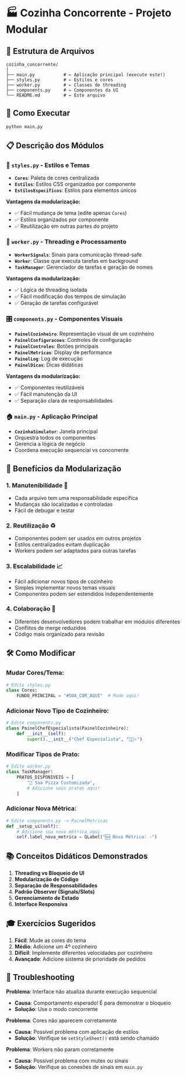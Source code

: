 # 🏭 Cozinha Concorrente - Projeto Modular

## 📁 Estrutura de Arquivos

```
cozinha_concorrente/
│
├── main.py           # ← Aplicação principal (execute este!)
├── styles.py         # ← Estilos e cores
├── worker.py         # ← Classes de threading
├── components.py     # ← Componentes da UI
└── README.md         # ← Este arquivo
```

## 🚀 Como Executar

```bash
python main.py
```

## 📋 Descrição dos Módulos

### 🎨 `styles.py` - Estilos e Temas
- **`Cores`**: Paleta de cores centralizada
- **`Estilos`**: Estilos CSS organizados por componente
- **`EstilosEspecificos`**: Estilos para elementos únicos

**Vantagens da modularização:**
- ✅ Fácil mudança de tema (edite apenas `Cores`)
- ✅ Estilos organizados por componente
- ✅ Reutilização em outras partes do projeto

### 🔧 `worker.py` - Threading e Processamento
- **`WorkerSignals`**: Sinais para comunicação thread-safe
- **`Worker`**: Classe que executa tarefas em background
- **`TaskManager`**: Gerenciador de tarefas e geração de nomes

**Vantagens da modularização:**
- ✅ Lógica de threading isolada
- ✅ Fácil modificação dos tempos de simulação
- ✅ Geração de tarefas configurável

### 🎛️ `components.py` - Componentes Visuais
- **`PainelCozinheiro`**: Representação visual de um cozinheiro
- **`PainelConfiguracoes`**: Controles de configuração
- **`PainelControles`**: Botões principais
- **`PainelMetricas`**: Display de performance
- **`PainelLog`**: Log de execução
- **`PainelDicas`**: Dicas didáticas

**Vantagens da modularização:**
- ✅ Componentes reutilizáveis
- ✅ Fácil manutenção da UI
- ✅ Separação clara de responsabilidades

### 🏠 `main.py` - Aplicação Principal
- **`CozinhaSimulator`**: Janela principal
- Orquestra todos os componentes
- Gerencia a lógica de negócio
- Coordena execução sequencial vs concorrente

## 🎯 Benefícios da Modularização

### 1. **Manutenibilidade** 🔧
- Cada arquivo tem uma responsabilidade específica
- Mudanças são localizadas e controladas
- Fácil de debugar e testar

### 2. **Reutilização** ♻️
- Componentes podem ser usados em outros projetos
- Estilos centralizados evitam duplicação
- Workers podem ser adaptados para outras tarefas

### 3. **Escalabilidade** 📈
- Fácil adicionar novos tipos de cozinheiro
- Simples implementar novos temas visuais
- Componentes podem ser estendidos independentemente

### 4. **Colaboração** 👥
- Diferentes desenvolvedores podem trabalhar em módulos diferentes
- Conflitos de merge reduzidos
- Código mais organizado para revisão

## 🛠️ Como Modificar

### Mudar Cores/Tema:
```python
# Edite styles.py
class Cores:
    FUNDO_PRINCIPAL = "#SUA_COR_AQUI"  # Mude aqui!
```

### Adicionar Novo Tipo de Cozinheiro:
```python
# Edite components.py
class PainelChefEspecialista(PainelCozinheiro):
    def __init__(self):
        super().__init__("Chef Especialista", "👨‍🍳⭐")
```

### Modificar Tipos de Prato:
```python
# Edite worker.py
class TaskManager:
    PRATOS_DISPONIVEIS = [
        "🍕 Sua Pizza Customizada",
        # Adicione seus pratos aqui!
    ]
```

### Adicionar Nova Métrica:
```python
# Edite components.py -> PainelMetricas
def _setup_ui(self):
    # Adicione sua nova métrica aqui
    self.label_nova_metrica = QLabel("🆕 Nova Métrica: -")
```

## 📚 Conceitos Didáticos Demonstrados

1. **Threading vs Bloqueio de UI**
2. **Modularização de Código**
3. **Separação de Responsabilidades**
4. **Padrão Observer (Signals/Slots)**
5. **Gerenciamento de Estado**
6. **Interface Responsiva**

## 🎓 Exercícios Sugeridos

1. **Fácil**: Mude as cores do tema
2. **Médio**: Adicione um 4º cozinheiro
3. **Difícil**: Implemente diferentes velocidades por cozinheiro
4. **Avançado**: Adicione sistema de prioridade de pedidos

## 🐛 Troubleshooting

**Problema**: Interface não atualiza durante execução sequencial
- **Causa**: Comportamento esperado! É para demonstrar o bloqueio
- **Solução**: Use o modo concorrente

**Problema**: Cores não aparecem corretamente  
- **Causa**: Possível problema com aplicação de estilos
- **Solução**: Verifique se `setStyleSheet()` está sendo chamado

**Problema**: Workers não param corretamente
- **Causa**: Possível problema com mutex ou sinais
- **Solução**: Verifique as conexões de sinais em `main.py`
